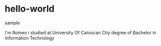 # hello-world
sample

I'm Romeo
i studied at University Of Caloocan City degree of Bachelor in Information Technology

